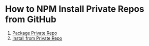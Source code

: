 # How to NPM Install Private Repos from GitHub

1. [Package Private Repo](./package.md)
2. [Install from Private Repo](./install.md)
